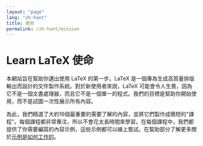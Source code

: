 ```yaml
---
layout: "page"
lang: "zh-hant"
title: 使命
permalink: /zh-hant/mission
---
```


# Learn LaTeX 使命

本網站旨在幫助你邁出使用 LaTeX 的第一步。LaTeX 是一個專為生成高質量排版輸出而設計的文件製作系統。對於新使用者來說，LaTeX 可能會令人生畏，因為它不是一個文書處理器，而且它不是一個單一的程式。我們的目標是幫助你開始使用，而不是試圖一次性展示所有內容。

為此，我們精選了大約16個最重要的需要了解的內容，並將它們製作成簡短的"課程"。每個課程都非常專注，所以不會花太長時間來學習。在每個課程中，我們都提供了你需要編寫的內容示例，這些示例都可以線上嘗試。在幫助部分了解更多關於[示例是如何工作的](./help#examples)。

